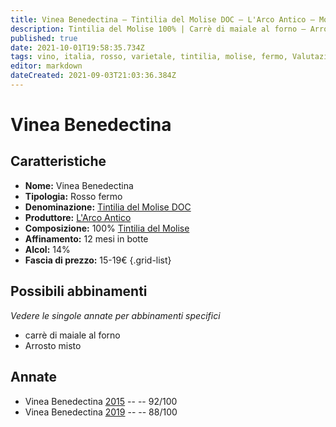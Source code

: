 ```yaml
---
title: Vinea Benedectina – Tintilia del Molise DOC – L'Arco Antico – Molise (IT) – 15-19€ – 3★-5★
description: Tintilia del Molise 100% | Carrè di maiale al forno – Arrosto misto
published: true
date: 2021-10-01T19:58:35.734Z
tags: vino, italia, rosso, varietale, tintilia, molise, fermo, Valutazioni | 5 stelle, carrè di maiale al forno, Prezzi | 15-19€, Alimento | Arrosto misto
editor: markdown
dateCreated: 2021-09-03T21:03:36.384Z
---
```


# Vinea Benedectina

## Caratteristiche
- **Nome:** Vinea Benedectina
- **Tipologia:** Rosso fermo
- **Denominazione:** [Tintilia del Molise DOC](/denominazioni/Italia/Molise/DOC/Tintilia-del-Molise) 
- **Produttore:** [L'Arco Antico](/produttori/Italia/Molise/L-Arco-Antico) 
- **Composizione:** 100% [Tintilia del Molise](/vitigni/Italia/bacca-nera/tintilia-del-molise)
- **Affinamento:** 12 mesi in botte
- **Alcol:** 14%
- **Fascia di prezzo:** 15-19€
{.grid-list}



## Possibili abbinamenti
*Vedere le singole annate per abbinamenti specifici*

- carrè di maiale al forno
- Arrosto misto

## Annate
- Vinea Benedectina [2015](/vini/Italia/Molise/L-Arco-Antico/Vinea-Benedectina/2015) -- <span class="star-5"></span> -- 92/100
- Vinea Benedectina [2019](/vini/Italia/Molise/L-Arco-Antico/Vinea-Benedectina/2019) -- <span class="star-3"></span> -- 88/100



